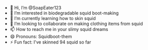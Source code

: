 - 👋 Hi, I’m @SoapEater123
- 👀 I’m interested in biodegradable squid boot-making
- 🌱 I’m currently learning how to skin squid
- 💞️ I’m looking to collaborate on making clothing items from squid
- 📫 How to reach me in your slimy squid dreams
- 😄 Pronouns: Squidboot-them
- ⚡ Fun fact: I've skinned 94 squid so far

<!---
SoapEater123/SoapEater123 is a ✨ special ✨ repository because its `README.md` (this file) appears on your GitHub profile.
You can click the Preview link to take a look at your changes.
--->
